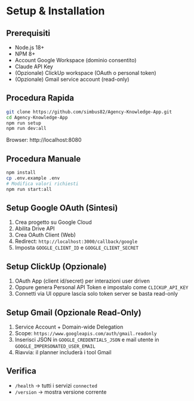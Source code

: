 # Setup & Installation

## Prerequisiti
- Node.js 18+
- NPM 8+
- Account Google Workspace (dominio consentito)
- Claude API Key
- (Opzionale) ClickUp workspace (OAuth o personal token)
- (Opzionale) Gmail service account (read-only)

## Procedura Rapida
```bash
git clone https://github.com/simbus82/Agency-Knowledge-App.git
cd Agency-Knowledge-App
npm run setup
npm run dev:all
```
Browser: http://localhost:8080

## Procedura Manuale
```bash
npm install
cp .env.example .env
# Modifica valori richiesti
npm run start:all
```

## Setup Google OAuth (Sintesi)
1. Crea progetto su Google Cloud
2. Abilita Drive API
3. Crea OAuth Client (Web)
4. Redirect: `http://localhost:3000/callback/google`
5. Imposta `GOOGLE_CLIENT_ID` e `GOOGLE_CLIENT_SECRET`

## Setup ClickUp (Opzionale)
1. OAuth App (client id/secret) per interazioni user driven
2. Oppure genera Personal API Token e impostalo come `CLICKUP_API_KEY`
3. Connetti via UI oppure lascia solo token server se basta read-only

## Setup Gmail (Opzionale Read-Only)
1. Service Account + Domain-wide Delegation
2. Scope: `https://www.googleapis.com/auth/gmail.readonly`
3. Inserisci JSON in `GOOGLE_CREDENTIALS_JSON` e mail utente in `GOOGLE_IMPERSONATED_USER_EMAIL`
4. Riavvia: il planner includerà i tool Gmail

## Verifica
- `/health` → tutti i servizi `connected`
- `/version` → mostra versione corrente

